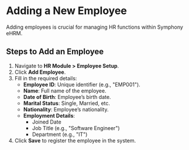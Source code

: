  # Adding a New Employee

Adding employees is crucial for managing HR functions within Symphony eHRM.

## Steps to Add an Employee

1. Navigate to **HR Module > Employee Setup**.
2. Click **Add Employee**.
3. Fill in the required details:
   - **Employee ID**: Unique identifier (e.g., "EMP001").
   - **Name**: Full name of the employee.
   - **Date of Birth**: Employee’s birth date.
   - **Marital Status**: Single, Married, etc.
   - **Nationality**: Employee’s nationality.
   - **Employment Details**: 
     - Joined Date
     - Job Title (e.g., "Software Engineer")
     - Department (e.g., "IT")
4. Click **Save** to register the employee in the system.

